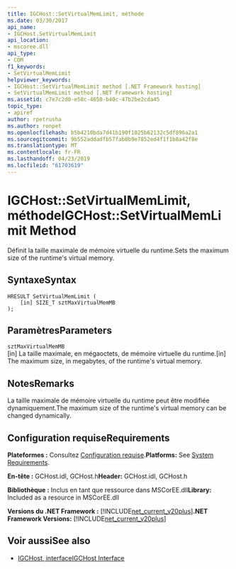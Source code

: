 ```yaml
---
title: IGCHost::SetVirtualMemLimit, méthode
ms.date: 03/30/2017
api_name:
- IGCHost.SetVirtualMemLimit
api_location:
- mscoree.dll
api_type:
- COM
f1_keywords:
- SetVirtualMemLimit
helpviewer_keywords:
- IGCHost::SetVirtualMemLimit method [.NET Framework hosting]
- SetVirtualMemLimit method [.NET Framework hosting]
ms.assetid: c7e7c2d0-e58c-4650-b40c-47b2be2cda45
topic_type:
- apiref
author: rpetrusha
ms.author: ronpet
ms.openlocfilehash: b5b4210bda7d41b190f1025b62132c5df896a2a1
ms.sourcegitcommit: 9b552addadfb57fab0b9e7852ed4f1f1b8a42f8e
ms.translationtype: MT
ms.contentlocale: fr-FR
ms.lasthandoff: 04/23/2019
ms.locfileid: "61703619"
---
```

# <a name="igchostsetvirtualmemlimit-method"></a><span data-ttu-id="dacf1-102">IGCHost::SetVirtualMemLimit, méthode</span><span class="sxs-lookup"><span data-stu-id="dacf1-102">IGCHost::SetVirtualMemLimit Method</span></span>
<span data-ttu-id="dacf1-103">Définit la taille maximale de mémoire virtuelle du runtime.</span><span class="sxs-lookup"><span data-stu-id="dacf1-103">Sets the maximum size of the runtime's virtual memory.</span></span>  
  
## <a name="syntax"></a><span data-ttu-id="dacf1-104">Syntaxe</span><span class="sxs-lookup"><span data-stu-id="dacf1-104">Syntax</span></span>  
  
```  
HRESULT SetVirtualMemLimit (  
    [in] SIZE_T sztMaxVirtualMemMB  
);  
```  
  
## <a name="parameters"></a><span data-ttu-id="dacf1-105">Paramètres</span><span class="sxs-lookup"><span data-stu-id="dacf1-105">Parameters</span></span>  
 `sztMaxVirtualMemMB`  
 <span data-ttu-id="dacf1-106">[in] La taille maximale, en mégaoctets, de mémoire virtuelle du runtime.</span><span class="sxs-lookup"><span data-stu-id="dacf1-106">[in] The maximum size, in megabytes, of the runtime's virtual memory.</span></span>  
  
## <a name="remarks"></a><span data-ttu-id="dacf1-107">Notes</span><span class="sxs-lookup"><span data-stu-id="dacf1-107">Remarks</span></span>  
 <span data-ttu-id="dacf1-108">La taille maximale de mémoire virtuelle du runtime peut être modifiée dynamiquement.</span><span class="sxs-lookup"><span data-stu-id="dacf1-108">The maximum size of the runtime's virtual memory can be changed dynamically.</span></span>  
  
## <a name="requirements"></a><span data-ttu-id="dacf1-109">Configuration requise</span><span class="sxs-lookup"><span data-stu-id="dacf1-109">Requirements</span></span>  
 <span data-ttu-id="dacf1-110">**Plateformes :** Consultez [Configuration requise](../../../../docs/framework/get-started/system-requirements.md).</span><span class="sxs-lookup"><span data-stu-id="dacf1-110">**Platforms:** See [System Requirements](../../../../docs/framework/get-started/system-requirements.md).</span></span>  
  
 <span data-ttu-id="dacf1-111">**En-tête :** GCHost.idl, GCHost.h</span><span class="sxs-lookup"><span data-stu-id="dacf1-111">**Header:** GCHost.idl, GCHost.h</span></span>  
  
 <span data-ttu-id="dacf1-112">**Bibliothèque :** Inclus en tant que ressource dans MSCorEE.dll</span><span class="sxs-lookup"><span data-stu-id="dacf1-112">**Library:** Included as a resource in MSCorEE.dll</span></span>  
  
 <span data-ttu-id="dacf1-113">**Versions du .NET Framework :** [!INCLUDE[net_current_v20plus](../../../../includes/net-current-v20plus-md.md)]</span><span class="sxs-lookup"><span data-stu-id="dacf1-113">**.NET Framework Versions:** [!INCLUDE[net_current_v20plus](../../../../includes/net-current-v20plus-md.md)]</span></span>  
  
## <a name="see-also"></a><span data-ttu-id="dacf1-114">Voir aussi</span><span class="sxs-lookup"><span data-stu-id="dacf1-114">See also</span></span>

- [<span data-ttu-id="dacf1-115">IGCHost, interface</span><span class="sxs-lookup"><span data-stu-id="dacf1-115">IGCHost Interface</span></span>](../../../../docs/framework/unmanaged-api/hosting/igchost-interface.md)
